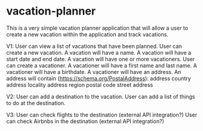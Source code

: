 # vacation-planner
This is a very simple vacation planner application that will allow a user to create a new vacation within the application and track vacations.

V1:
User can view a list of vacations that have been planned.
User can create a new vacation.
  A vacation will have a name.
  A vacation will have a start date and end date.
  A vacation will have one or more vacationers.
User can create a vacationer.
  A vacationer will have a first name and last name.
  A vacationer will have a birthdate.
  A vacationer will have an address.
    An address will contain (https://schema.org/PostalAddress):
      address country
      address locality
      address region
      postal code
      street address

V2:
User can add a destination to the vacation.
User can add a list of things to do at the destination.

V3:
User can check flights to the destination (external API integration?)
User can check Airbnbs in the destination (external API integration?)
